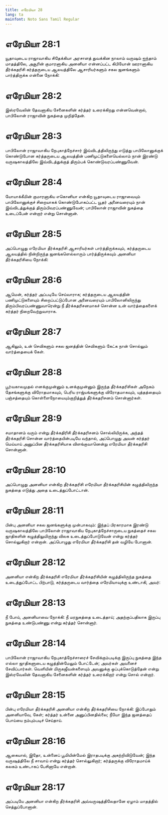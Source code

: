 ```yaml
---
title: எரேமியா 28
lang: ta
mainfont: Noto Sans Tamil Regular
---
```


# எரேமியா 28:1

யூதாவுடைய ராஜாவாகிய சிதேக்கியா அரசாளத் துவக்கின நாலாம் வருஷம் ஐந்தாம் மாதத்திலே, அசூரின் குமாரனாகிய அனனியா என்னப்பட்ட கிபியோன் ஊரானாகிய தீர்க்கதரிசி கர்த்தருடைய ஆலயத்திலே ஆசாரியர்களும் சகல ஜனங்களும் பார்த்திருக்க என்னை நோக்கி:

# எரேமியா 28:2

இஸ்ரவேலின் தேவனாகிய சேனைகளின் கர்த்தர் உரைக்கிறது என்னவென்றால், பாபிலோன் ராஜாவின் நுகத்தை முறித்தேன்.

# எரேமியா 28:3

பாபிலோன் ராஜாவாகிய நேபுகாத்நேச்சார் இவ்விடத்திலிருந்து எடுத்து பாபிலோனுக்குக் கொண்டுபோன கர்த்தருடைய ஆலயத்தின் பணிமுட்டுகளையெல்லாம் நான் இரண்டு வருஷகாலத்திலே இவ்விடத்துக்குத் திரும்பக் கொண்டுவரப்பண்ணுவேன்.

# எரேமியா 28:4

யோயாக்கீமின் குமாரனாகிய எகொனியா என்கிற யூதாவுடைய ராஜாவையும் பாபிலோனுக்குச் சிறையாகக் கொண்டுபோகப்பட்ட யூதர் அனைவரையும் நான் இவ்விடத்துக்குத் திரும்பிவரப்பண்ணுவேன்; பாபிலோன் ராஜாவின் நுகத்தை உடைப்பேன் என்றார் என்று சொன்னான்.

# எரேமியா 28:5

அப்பொழுது எரேமியா தீர்க்கதரிசி ஆசாரியர்கள் பார்த்திருக்கவும், கர்த்தருடைய ஆலயத்தில் நின்றிருந்த ஜனங்களெல்லாரும் பார்த்திருக்கவும் அனனியா தீர்க்கதரிசியை நோக்கி:

# எரேமியா 28:6

ஆமென், கர்த்தர் அப்படியே செய்வாராக; கர்த்தருடைய ஆலயத்தின் பணிமுட்டுகளையும் சிறைப்பட்டுப்போன அனைவரையும் பாபிலோனிலிருந்து திரும்பிவரப்பண்ணுவாரென்று நீ தீர்க்கதரிசனமாகச் சொன்ன உன் வார்த்தைகளைக் கர்த்தர் நிறைவேற்றுவாராக.

# எரேமியா 28:7

ஆகிலும், உன் செவிகளும் சகல ஜனத்தின் செவிகளும் கேட்க நான் சொல்லும் வார்த்தையைக் கேள்.

# எரேமியா 28:8

பூர்வகாலமுதல் எனக்குமுன்னும் உனக்குமுன்னும் இருந்த தீர்க்கதரிசிகள் அநேகம் தேசங்களுக்கு விரோதமாகவும், பெரிய ராஜ்யங்களுக்கு விரோதமாகவும், யுத்தத்தையும் பஞ்சத்தையும் கொள்ளைநோயையும்குறித்துத் தீர்க்கதரிசனம் சொன்னார்கள்.

# எரேமியா 28:9

சமாதானம் வரும் என்று தீர்க்கதிரிசி தீர்க்கதரிசனம் சொல்லியிருக்க, அந்தத் தீர்க்கதரிசி சொன்ன வார்த்தையின்படியே வந்தால், அப்பொழுது அவன் கர்த்தர் மெய்யாய் அனுப்பின தீர்க்கதரிசியாக விளங்குவானென்று எரேமியா தீர்க்கதரிசி சொன்னான்.

# எரேமியா 28:10

அப்பொழுது அனனியா என்கிற தீர்க்கதரிசி எரேமியா தீர்க்கதரிசியின் கழுத்திலிருந்த நுகத்தை எடுத்து அதை உடைத்துப்போட்டான்.

# எரேமியா 28:11

பின்பு அனனியா சகல ஜனங்களுக்கு முன்பாகவும்: இந்தப் பிரகாரமாக இரண்டு வருஷகாலத்திலே பாபிலோன் ராஜாவாகிய நேபுகாத்நேச்சாருடைய நுகத்தைச் சகல ஜாதிகளின் கழுத்திலுமிருந்து விலக உடைத்துப்போடுவேன் என்று கர்த்தர் சொல்லுகிறார் என்றான். அப்பொழுது எரேமியா தீர்க்கதரிசி தன் வழியே போனான்.

# எரேமியா 28:12

அனனியா என்கிற தீர்க்கதரிசி எரேமியா தீர்க்கதரிசியின் கழுத்திலிருந்த நுகத்தை உடைத்துப்போட்ட பிற்பாடு, கர்த்தருடைய வார்த்தை எரேமியாவுக்கு உண்டாகி, அவர்:

# எரேமியா 28:13

நீ போய், அனனியாவை நோக்கி: நீ மரநுகத்தை உடைத்தாய்; அதற்குப்பதிலாக இருப்பு நுகத்தை உண்டுபண்ணு என்று கர்த்தர் சொன்னார்.

# எரேமியா 28:14

பாபிலோன் ராஜாவாகிய நேபுகாத்நேச்சாரைச் சேவிக்கும்படிக்கு இருப்பு நுகத்தை இந்த எல்லா ஜாதிகளுடைய கழுத்தின்மேலும் போட்டேன்; அவர்கள் அவனைச் சேவிப்பார்கள். வெளியின் மிருகஜீவன்களையும் அவனுக்கு ஒப்புக்கொடுத்தேன் என்று இஸ்ரவேலின் தேவனாகிய சேனைகளின் கர்த்தர் உரைக்கிறார் என்று சொல் என்றார்.

# எரேமியா 28:15

பின்பு எரேமியா தீர்க்கதரிசி அனனியா என்கிற தீர்க்கதரிசியை நோக்கி: இப்போதும் அனனியாவே, கேள்; கர்த்தர் உன்னை அனுப்பினதில்லை; நீயோ இந்த ஜனத்தைப் பொய்யை நம்பும்படிச் செய்தாய்.

# எரேமியா 28:16

ஆகையால், இதோ, உன்னைப் பூமியின்மேல் இராதபடிக்கு அகற்றிவிடுவேன்; இந்த வருஷத்திலே நீ சாவாய் என்று கர்த்தர் சொல்லுகிறார்; கர்த்தருக்கு விரோதமாய்க் கலகம் உண்டாகப் பேசினாயே என்றான்.

# எரேமியா 28:17

அப்படியே அனனியா என்கிற தீர்க்கதரிசி அவ்வருஷத்திலேதானே ஏழாம் மாதத்தில் செத்துப்போனான்.

